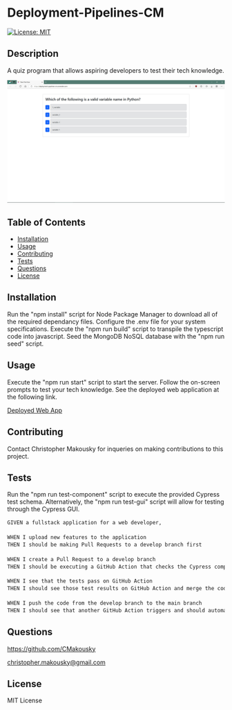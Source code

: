 # Deployment-Pipelines-CM
[![License: MIT](https://img.shields.io/badge/License-MIT-yellow.svg)](https://opensource.org/licenses/MIT)

## Description

A quiz program that allows aspiring developers to test their tech knowledge.

![plot](./images/Deployment-Pipelines-CM-Screenshot.jpg)

## Table of Contents

- [Installation](#installation)
- [Usage](#usage)
- [Contributing](#contributing)
- [Tests](#tests)
- [Questions](#questions)
- [License](#license)

## Installation

Run the "npm install" script for Node Package Manager to download all of the required dependancy files. Configure the .env file for your system specifications. Execute the "npm run build" script to transpile the typescript code into javascript. Seed the MongoDB NoSQL database with the "npm run seed" script.

## Usage

Execute the "npm run start" script to start the server. Follow the on-screen prompts to test your tech knowledge. See the deployed web application at the following link.

[Deployed Web App](https://deployment-pipelines-cm.onrender.com/)

## Contributing

Contact Christopher Makousky for inqueries on making contributions to this project.

## Tests

Run the "npm run test-component" script to execute the provided Cypress test schema. Alternatively, the "npm run test-gui" script will allow for testing through the Cypress GUI.

```md
GIVEN a fullstack application for a web developer,

WHEN I upload new features to the application
THEN I should be making Pull Requests to a develop branch first

WHEN I create a Pull Request to a develop branch
THEN I should be executing a GitHub Action that checks the Cypress component tests

WHEN I see that the tests pass on GitHub Action
THEN I should see those test results on GitHub Action and merge the code

WHEN I push the code from the develop branch to the main branch
THEN I should see that another GitHub Action triggers and should automatically deploy to Render
```

## Questions

https://github.com/CMakousky

christopher.makousky@gmail.com

## License

MIT License

